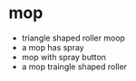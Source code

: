 <!DOCTYPE html>
<html>
<body>
<h1>mop</h1>
<ul>
<li>triangle shaped roller moop</li>
<li>a mop has spray</li>
<li>mop with spray button</li>
<li>a mop traingle shaped roller</li>
</ul>
</body>
</html>

